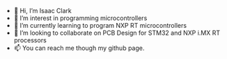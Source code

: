 - 👋 Hi, I’m Isaac Clark
- 👀 I’m interest in programming microcontrollers
-  🌱 I’m currently learning to program NXP RT microcontrollers
- 💞️ I’m looking to collaborate on PCB Design for STM32 and NXP i.MX RT processors
- 📫 You can reach me though my github page.

<!---
irclark2000/irclark2000 is a ✨ special ✨ repository because its `README.md` (this file) appears on your GitHub profile.
You can click the Preview link to take a look at your changes.
--->
